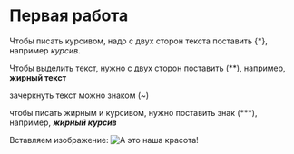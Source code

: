# Первая работа #

Чтобы писать курсивом, надо с двух сторон текста поставить {*}, например *курсив*.

Чтобы выделить текст, нужно с двух сторон поставить (**), например, **жирный текст**

зачеркнуть текст можно знаком (~)

чтобы писать жирным и курсивом, нужно поставить знак (***), например, ***жирный курсив***

Вставляем изображение: ![А это наша красота!](бусы.jpg)



